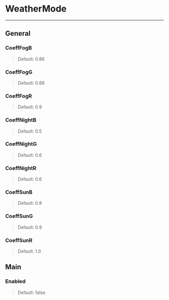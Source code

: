 # WeatherMode

---

## General

### CoeffFogB

>Default: 0.86

### CoeffFogG

>Default: 0.88

### CoeffFogR

>Default: 0.9

### CoeffNightB

>Default: 0.5

### CoeffNightG

>Default: 0.6

### CoeffNightR

>Default: 0.6

### CoeffSunB

>Default: 0.8

### CoeffSunG

>Default: 0.9

### CoeffSunR

>Default: 1.0

## Main

### Enabled

>Default: false
